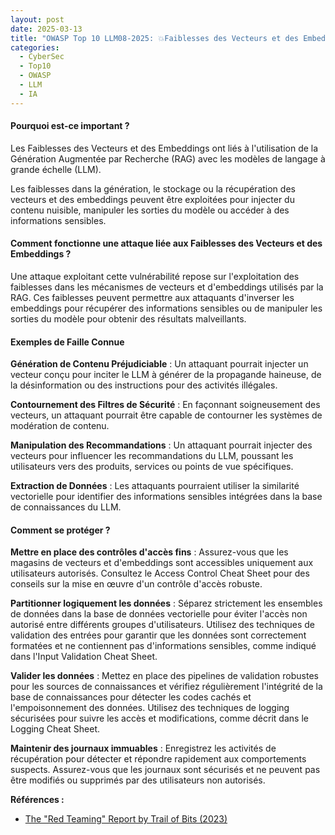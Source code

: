 ```yaml
---
layout: post
date: 2025-03-13
title: "OWASP Top 10 LLM08-2025: 💥Faiblesses des Vecteurs et des Embeddings💥"
categories:
  - CyberSec
  - Top10
  - OWASP
  - LLM
  - IA
---
```


#### Pourquoi est-ce important ?

Les Faiblesses des Vecteurs et des Embeddings ont liés à l'utilisation de la Génération Augmentée par Recherche (RAG)
avec les modèles de langage à grande échelle (LLM).

Les faiblesses dans la génération, le stockage ou la récupération des vecteurs et des embeddings peuvent être exploitées
pour injecter du contenu nuisible, manipuler les sorties du modèle ou accéder à des informations sensibles.

#### Comment fonctionne une attaque liée aux Faiblesses des Vecteurs et des Embeddings ?

Une attaque exploitant cette vulnérabilité repose sur l'exploitation des faiblesses dans les mécanismes de vecteurs et
d'embeddings utilisés par la RAG. Ces faiblesses peuvent permettre aux attaquants d'inverser les embeddings pour
récupérer des informations sensibles ou de manipuler les sorties du modèle pour obtenir des résultats malveillants.

#### Exemples de Faille Connue

**Génération de Contenu Préjudiciable** : Un attaquant pourrait injecter un vecteur conçu pour inciter le LLM à générer de
la propagande haineuse, de la désinformation ou des instructions pour des activités illégales.

**Contournement des Filtres de Sécurité** : En façonnant soigneusement des vecteurs, un attaquant pourrait être capable de
contourner les systèmes de modération de contenu.

**Manipulation des Recommandations** : Un attaquant pourrait injecter des vecteurs pour influencer les recommandations du
LLM, poussant les utilisateurs vers des produits, services ou points de vue spécifiques.

**Extraction de Données** : Les attaquants pourraient utiliser la similarité vectorielle pour identifier des informations
sensibles intégrées dans la base de connaissances du LLM.

#### Comment se protéger ?

**Mettre en place des contrôles d'accès fins** : Assurez-vous que les magasins de vecteurs et d'embeddings sont accessibles
uniquement aux utilisateurs autorisés. Consultez le Access Control Cheat Sheet pour des conseils sur la mise en œuvre
d'un contrôle d'accès robuste.

**Partitionner logiquement les données** : Séparez strictement les ensembles de données dans la base de données vectorielle
pour éviter l'accès non autorisé entre différents groupes d'utilisateurs. Utilisez des techniques de validation des
entrées pour garantir que les données sont correctement formatées et ne contiennent pas d'informations sensibles, comme
indiqué dans l'Input Validation Cheat Sheet.

**Valider les données** : Mettez en place des pipelines de validation robustes pour les sources de connaissances et vérifiez
régulièrement l'intégrité de la base de connaissances pour détecter les codes cachés et l'empoisonnement des données.
Utilisez des techniques de logging sécurisées pour suivre les accès et modifications, comme décrit dans le Logging Cheat
Sheet.

**Maintenir des journaux immuables** : Enregistrez les activités de récupération pour détecter et répondre rapidement aux
comportements suspects. Assurez-vous que les journaux sont sécurisés et ne peuvent pas être modifiés ou supprimés par
des utilisateurs non autorisés.

**Références :**

- [The "Red Teaming" Report by Trail of Bits (2023)](https://trailofbits.com/blog/llm-red-teaming)